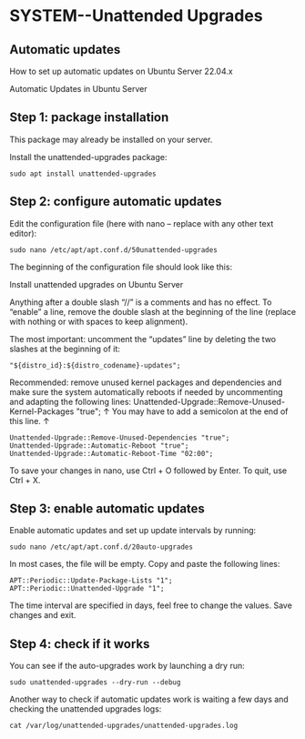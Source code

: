 # **SYSTEM--Unattended Upgrades**

## Automatic updates

How to set up automatic updates on Ubuntu Server 22.04.x

Automatic Updates in Ubuntu Server

## Step 1: package installation


This package may already be installed on your server.

Install the unattended-upgrades package:

```
sudo apt install unattended-upgrades
```

## Step 2: configure automatic updates

Edit the configuration file (here with nano – replace with any other text editor):

```
sudo nano /etc/apt/apt.conf.d/50unattended-upgrades
```

The beginning of the configuration file should look like this:

Install unattended upgrades on Ubuntu Server

Anything after a double slash “//” is a comments and has no effect. To “enable” a line, remove the double slash at the beginning of the line (replace with nothing or with spaces to keep alignment).

The most important: uncomment the “updates” line by deleting the two slashes at the beginning of it:

```
"${distro_id}:${distro_codename}-updates";
```

Recommended: remove unused kernel packages and dependencies and make sure the system automatically reboots if needed by uncommenting and adapting the following lines: Unattended-Upgrade::Remove-Unused-Kernel-Packages "true"; ↑ You may have to add a semicolon at the end of this line. ↑

```
Unattended-Upgrade::Remove-Unused-Dependencies "true";
Unattended-Upgrade::Automatic-Reboot "true";
Unattended-Upgrade::Automatic-Reboot-Time "02:00";
```

To save your changes in nano, use Ctrl + O followed by Enter. To quit, use Ctrl + X.

## Step 3: enable automatic updates

Enable automatic updates and set up update intervals by running:

```
sudo nano /etc/apt/apt.conf.d/20auto-upgrades
```

In most cases, the file will be empty. Copy and paste the following lines:

```
APT::Periodic::Update-Package-Lists "1";
APT::Periodic::Unattended-Upgrade "1";
```

The time interval are specified in days, feel free to change the values. Save changes and exit.

## Step 4: check if it works

You can see if the auto-upgrades work by launching a dry run:

```
sudo unattended-upgrades --dry-run --debug
```

Another way to check if automatic updates work is waiting a few days and checking the unattended upgrades logs:

`cat /var/log/unattended-upgrades/unattended-upgrades.log`


